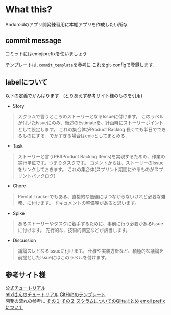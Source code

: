 # What this?

Andoroidのアプリ開発練習用に本棚アプリを作成したい所存

## commit message
コミットにはemojiprefixを使いましょう

テンプレートは`.commit_template`を参考に
これをgit-configで登録します．

## labelについて
以下の定義でがんばります．(とりあえず参考サイト様のものを引用)

- Story
> スクラムで言うところのストーリーとなるIssueに付けます。
> このラベルが付いたIssueにのみ、後述のEstimateを、計画時にストーリーポイントとして設定します。
これの集合体がProduct Backlog
長くても半日でできるものにする．でかすぎる場合はepicとしてまとめる．

- Task
> ストーリーと言うPBI(Product Backlog Items)を実現するための、作業の実行単位です。つまりタスクです。
> コメントからは、ストーリーのIssueをリンクしておきます。
これの集合体(スプリント期間にやるものがスプリントバックログ)

- Chore
> Pivotal Trackerでもある、直接的な価値にはつながらないけれど必要な雑務、に付けます。
> ドキュメントの整備等があると思います。

- Spike
> あるストーリーやタスクに着手するために、事前に行う必要があるIssueに付けます。
> 先行的な、技術的調査などが該当します。

- Discussion
> 議論スレとなるIssueに付けます。
> 仕様や実装方針など、積極的な議論を前提としたIssueにはこのラベルを付けます。

## 参考サイト様

[公式チュートリアル](https://developer.android.com/training/basics/firstapp/?hl=ja)  
[mixiさんのチュートリアル](http://mixi-inc.github.io/AndroidTraining/)
[GitHubのテンプレート](https://qiita.com/suzuki-hoge/items/3a568dff36fd981082ba)  
開発の流れの参考に
[その１](https://dev.classmethod.jp/project-management/remote-work-with-github/)
[その２](https://dev.classmethod.jp/etc/github-discussion-sidebar/)
[スクラムについてのQiitaまとめ](https://qiita.com/kamesennin/items/955e0c14a63cc140267e)
[emoji prefixについて](https://goodpatch.com/blog/beautiful-commits-with-emojis/)
